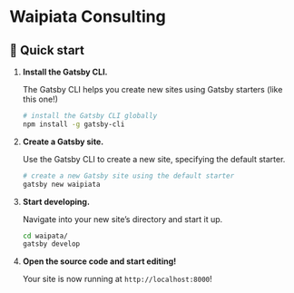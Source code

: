 # Waipiata Consulting

## 🚀 Quick start

1.  **Install the Gatsby CLI.**

    The Gatsby CLI helps you create new sites using Gatsby starters (like this one!)

    ```sh
    # install the Gatsby CLI globally
    npm install -g gatsby-cli
    ```

2.  **Create a Gatsby site.**

    Use the Gatsby CLI to create a new site, specifying the default starter.

    ```sh
    # create a new Gatsby site using the default starter
    gatsby new waipiata
    ```

3.  **Start developing.**

    Navigate into your new site’s directory and start it up.

    ```sh
    cd waipata/
    gatsby develop
    ```

4.  **Open the source code and start editing!**

    Your site is now running at `http://localhost:8000`!
